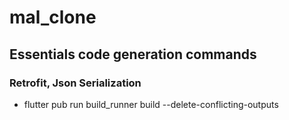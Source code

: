 # mal_clone

## Essentials code generation commands

### Retrofit, Json Serialization

- flutter pub run build_runner build --delete-conflicting-outputs
